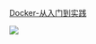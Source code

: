 [Docker-从入门到实践](https://pan.baidu.com/s/1gfqyonx)

![](https://github.com/scalad/Book/blob/master/docker/QQ%E6%88%AA%E5%9B%BE20170901191627.png)
